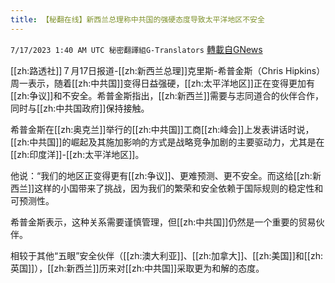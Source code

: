 ```yaml
---
title: 【秘翻在线】新西兰总理称中共国的强硬态度导致太平洋地区不安全
---
```

`7/17/2023 1:40 AM UTC 秘密翻譯組G-Translators` [轉載自GNews](https://gnews.org/articles/1465225)

[[zh:路透社]]７月17日报道-[[zh:新西兰总理]]克里斯-希普金斯（Chris Hipkins）周一表示，随着[[zh:中共国]]变得日益强硬，[[zh:太平洋地区]]正在变得更加有[[zh:争议]]和不安全。希普金斯指出，[[zh:新西兰]]需要与志同道合的伙伴合作，同时与[[zh:中共国政府]]保持接触。

希普金斯在[[zh:奥克兰]]举行的[[zh:中共国]]工商[[zh:峰会]]上发表讲话时说，[[zh:中共国]]的崛起及其施加影响的方式是战略竞争加剧的主要驱动力，尤其是在[[zh:印度洋]]-[[zh:太平洋地区]]。

他说：“我们的地区正变得更有[[zh:争议]]、更难预测、更不安全。而这给[[zh:新西兰]]这样的小国带来了挑战，因为我们的繁荣和安全依赖于国际规则的稳定性和可预测性。

希普金斯表示，这种关系需要谨慎管理，但[[zh:中共国]]仍然是一个重要的贸易伙伴。

相较于其他“五眼”安全伙伴（[[zh:澳大利亚]]、[[zh:加拿大]]、[[zh:美国]]和[[zh:英国]]），[[zh:新西兰]]历来对[[zh:中共国]]采取更为和解的态度。
